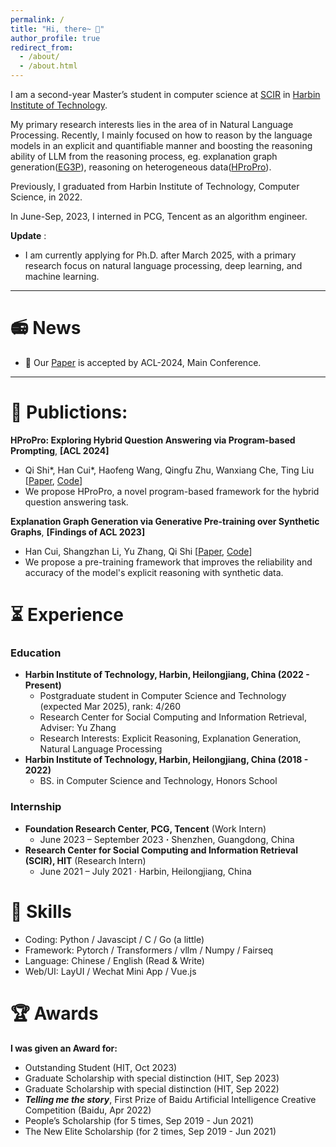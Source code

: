 ```yaml
---
permalink: /
title: "Hi, there~ 👋"
author_profile: true
redirect_from:
  - /about/
  - /about.html
---
```

I am a second-year Master’s student in computer science at [SCIR](http://ir.hit.edu.cn/) in [Harbin Institute of Technology](http://www.hit.edu.cn/).

My primary research interests lies in the area of in Natural Language Processing. Recently, I mainly focused on how to reason by the language models in an explicit and quantifiable manner and boosting the reasoning ability of LLM from the reasoning process, eg. explanation graph generation([EG3P](https://aclanthology.org/2023.findings-acl.629/)), reasoning on heterogeneous data([HProPro](https://arxiv.org/abs/2402.10812)).

Previously, I graduated from Harbin Institute of Technology, Computer Science, in 2022.

In June-Sep, 2023, I interned in PCG, Tencent as an algorithm engineer.

**Update** :

* I am currently applying for Ph.D. after March 2025, with a primary research focus on natural language processing, deep learning, and machine learning.

---

📻 News
=======

* 🎉 Our [Paper](https://arxiv.org/pdf/2402.10812) is accepted by ACL-2024, Main Conference.

---

📑 Publictions:
===============

**HProPro: Exploring Hybrid Question Answering via Program-based Prompting**, **[ACL 2024]**

- Qi Shi*, Han Cui*, Haofeng Wang, Qingfu Zhu, Wanxiang Che, Ting Liu  [[Paper](https://arxiv.org/abs/2402.10812), [Code](https://github.com/qshi95/HybridPoT)]
- We propose HProPro, a novel program-based framework for the hybrid question answering task.

**Explanation Graph Generation via Generative Pre-training over Synthetic Graphs**, **[Findings of ACL 2023]**

- Han Cui, Shangzhan Li, Yu Zhang, Qi Shi [[Paper](https://arxiv.org/abs/2306.00652), [Code](https://github.com/cccccent/EG3P)]
- We propose a pre-training framework that improves the reliability and accuracy of the model's explicit reasoning with synthetic data.

⏳ Experience
=============

### Education

- **Harbin Institute of Technology, Harbin, Heilongjiang, China (2022 - Present)**
  - Postgraduate student in Computer Science and Technology (expected Mar 2025), rank: 4/260
  - Research Center for Social Computing and Information Retrieval, Adviser: Yu Zhang
  - Research Interests: Explicit Reasoning, Explanation Generation, Natural Language Processing
- **Harbin Institute of Technology, Harbin, Heilongjiang, China (2018 - 2022)**
  - BS. in Computer Science and Technology, Honors School

### **Internship**

- **Foundation Research Center, PCG, Tencent** (Work Intern)
  - June 2023 – September 2023 **·** Shenzhen, Guangdong, China
- **Research Center for Social Computing and Information Retrieval (SCIR), HIT** (Research Intern)
  - June 2021 – July 2021 · Harbin, Heilongjiang, China

🔧 Skills
==========

* Coding: Python / Javascipt / C / Go (a little)
* Framework: Pytorch / Transformers / vllm / Numpy / Fairseq
* Language:  Chinese / English (Read & Write)
* Web/UI: LayUI / Wechat Mini App / Vue.js

🏆 Awards
=========

**I was given an Award for:**

- Outstanding Student (HIT, Oct 2023)
- Graduate Scholarship with special distinction (HIT, Sep 2023)
- Graduate Scholarship with special distinction (HIT, Sep 2022)
- ***Telling me the story***, First Prize of Baidu Artificial Intelligence Creative Competition (Baidu, Apr 2022)
- People’s Scholarship (for 5 times, Sep 2019 - Jun 2021)
- The New Elite Scholarship (for 2 times, Sep 2019 - Jun 2021)
